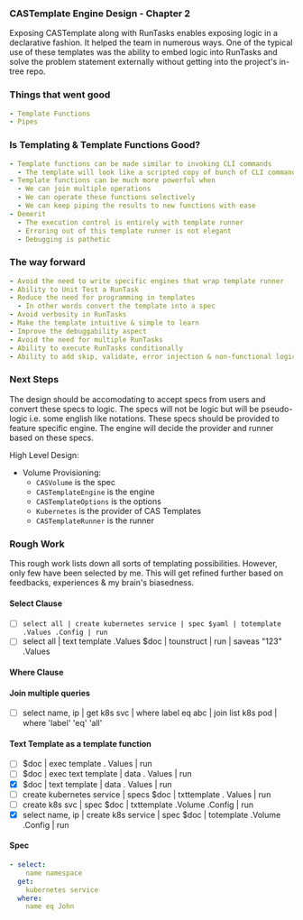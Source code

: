 ### CASTemplate Engine Design - Chapter 2
Exposing CASTemplate along with RunTasks enables exposing logic in a declarative fashion. It helped the team in numerous ways. One of the typical use of these templates was the ability to embed logic into RunTasks and solve the problem statement
externally without getting into the project's in-tree repo. 

### Things that went good
```yaml
- Template Functions
- Pipes
```

### Is Templating & Template Functions Good?
```yaml
- Template functions can be made similar to invoking CLI commands
  - The template will look like a scripted copy of bunch of CLI commands on terminals
- Template functions can be much more powerful when
  - We can join multiple operations
  - We can operate these functions selectively
  - We can keep piping the results to new functions with ease
- Demerit
  - The execution control is entirely with template runner
  - Erroring out of this template runner is not elegant
  - Debugging is pathetic
```

### The way forward
```yaml
- Avoid the need to write specific engines that wrap template runner
- Ability to Unit Test a RunTask
- Reduce the need for programming in templates
  - In other words convert the template into a spec
- Avoid verbosity in RunTasks
- Make the template intuitive & simple to learn
- Improve the debuggability aspect
- Avoid the need for multiple RunTasks
- Ability to execute RunTasks conditionally
- Ability to add skip, validate, error injection & non-functional logic
```

### Next Steps
The design should be accomodating to accept specs from users and convert these specs to logic. The specs will not be logic
but will be pseudo-logic i.e. some english like notations. These specs should be provided to feature specific engine. The 
engine will decide the provider and runner based on these specs.

High Level Design:
- Volume Provisioning:
  - `CASVolume` is the spec
  - `CASTemplateEngine` is the engine
  - `CASTemplateOptions` is the options
  - `Kubernetes` is the provider of CAS Templates
  - `CASTemplateRunner` is the runner


### Rough Work
This rough work lists down all sorts of templating possibilities. However, only few have been selected by me. This will get
refined further based on feedbacks, experiences & my brain's biasedness.

#### Select Clause
- [ ] `select all | create kubernetes service | spec $yaml | totemplate .Values .Config | run`
- [ ] select all | text template .Values $doc | tounstruct | run | saveas "123" .Values

#### Where Clause

#### Join multiple queries
- [ ] select name, ip | get k8s svc | where label eq abc | join list k8s pod | where 'label' 'eq' 'all'

#### Text Template as a template function
- [ ] $doc | exec template . Values | run
- [ ] $doc | exec text template | data . Values | run
- [x] $doc | text template | data . Values | run
- [ ] create kubernetes service | specs $doc | txttemplate . Values | run
- [ ] create k8s svc | spec $doc | txttemplate .Volume .Config  | run
- [x] select name, ip | create k8s service | spec $doc | totemplate .Volume .Config | run

#### Spec
```yaml
- select:
    name namespace 
  get:
    kubernetes service 
  where:
    name eq John
```
